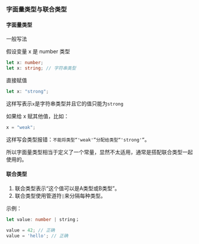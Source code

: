 ### 字面量类型与联合类型

#### 字面量类型

一般写法

假设变量 x 是 number 类型

```typescript
let x: number;
let x: string; // 字符串类型
```

直接赋值

```typescript
let x: "strong";
```

这样写表示`x`是字符串类型并且它的值只能为`strong`

如果给 x 赋其他值，比如：

```typescript
x = "weak";
```

这样写会类型报错：`不能将类型“'weak'”分配给类型“'strong'”`。

所以字面量类型相当于定义了一个常量，显然不太适用，通常是搭配联合类型一起使用的。

#### 联合类型
1. 联合类型表示“这个值可以是A类型或B类型”。
2. 联合类型使用管道符`|`来分隔每种类型。

示例：
```typescript
let value: number | string；

value = 42; // 正确
value = 'hello'; // 正确
```
